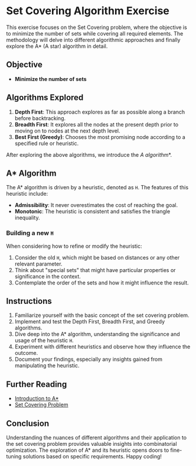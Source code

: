 # Set Covering Algorithm Exercise

This exercise focuses on the Set Covering problem, where the objective is to minimize the number of sets while covering all required elements. The methodology will delve into different algorithmic approaches and finally explore the A* (A star) algorithm in detail.

## Objective

- **Minimize the number of sets**

## Algorithms Explored

1. **Depth First**: This approach explores as far as possible along a branch before backtracking.
2. **Breadth First**: It explores all the nodes at the present depth prior to moving on to nodes at the next depth level.
3. **Best First (Greedy)**: Chooses the most promising node according to a specified rule or heuristic.

After exploring the above algorithms, we introduce the **A* algorithm**.

## A* Algorithm

The A* algorithm is driven by a heuristic, denoted as `H`. The features of this heuristic include:

- **Admissibility**: It never overestimates the cost of reaching the goal.
- **Monotonic**: The heuristic is consistent and satisfies the triangle inequality.

### Building a new `H`

When considering how to refine or modify the heuristic:

1. Consider the old `H`, which might be based on distances or any other relevant parameter.
2. Think about "special sets" that might have particular properties or significance in the context.
3. Contemplate the order of the sets and how it might influence the result.

## Instructions

1. Familiarize yourself with the basic concept of the set covering problem.
2. Implement and test the Depth First, Breadth First, and Greedy algorithms.
3. Dive deep into the A* algorithm, understanding the significance and usage of the heuristic `H`.
4. Experiment with different heuristics and observe how they influence the outcome.
5. Document your findings, especially any insights gained from manipulating the heuristic.

## Further Reading

- [Introduction to A*](https://www.redblobgames.com/pathfinding/a-star/introduction.html)
- [Set Covering Problem](https://en.wikipedia.org/wiki/Set_cover_problem)

## Conclusion

Understanding the nuances of different algorithms and their application to the set covering problem provides valuable insights into combinatorial optimization. The exploration of A* and its heuristic opens doors to fine-tuning solutions based on specific requirements. Happy coding!